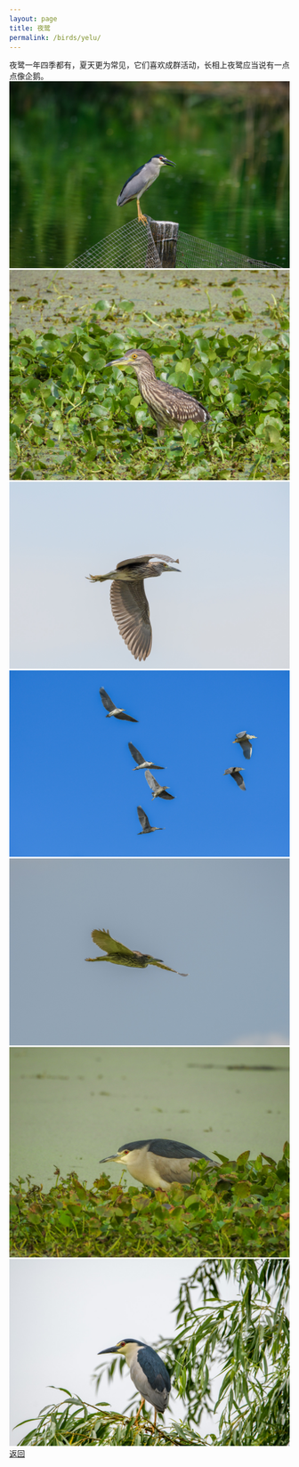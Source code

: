```yaml
---
layout: page
title: 夜鹭
permalink: /birds/yelu/
---
```

夜鹭一年四季都有，夏天更为常见，它们喜欢成群活动，长相上夜鹭应当说有一点点像企鹅。
![](../picture/夜鹭/DSC_4290.jpg)
![](../picture/夜鹭/DSCN3081.jpg)
![](../picture/夜鹭/DSC_8573.jpg)
![](../picture/夜鹭/DSC_2237.jpg)
![](../picture/夜鹭/DSC_6906.jpg)
![](../picture/夜鹭/DSCN9894.jpg)
![](../picture/夜鹭/DSC_4161.jpg)
[返回](../../)
